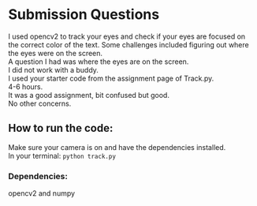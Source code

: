# Submission Questions
I used opencv2 to track your eyes and check if your eyes are focused on the correct color of the text. Some challenges included figuring out where the eyes were on the screen.<br>
A question I had was where the eyes are on the screen.<br>
I did not work with a buddy.<br>
I used your starter code from the assignment page of Track.py.<br>
4-6 hours.<br>
It was a good assignment, bit confused but good.<br>
No other concerns.

## How to run the code:
Make sure your camera is on and have the dependencies installed.<br>In your terminal: `python track.py`

### Dependencies:
opencv2 and numpy
